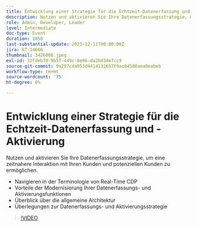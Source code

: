 ```yaml
---
title: Entwicklung einer Strategie für die Echtzeit-Datenerfassung und -Aktivierung
description: Nutzen und aktivieren Sie Ihre Datenerfassungsstrategie, um schneller mit Ihren Kunden und potenziellen Kunden interagieren zu können.
role: Admin, Developer, Leader
level: Intermediate
doc-type: Event
duration: 1858
last-substantial-update: 2023-12-11T00:00:00Z
jira: KT-14666
thumbnail: 3426006.jpeg
exl-id: 32fdeb70-9b5f-449c-8e96-da2bd3de7cc9
source-git-commit: 9a297cda953d4414131657f9ac84580aea0eabeb
workflow-type: tm+mt
source-wordcount: '75'
ht-degree: 0%

---
```


# Entwicklung einer Strategie für die Echtzeit-Datenerfassung und -Aktivierung

Nutzen und aktivieren Sie Ihre Datenerfassungsstrategie, um eine zeitnahere Interaktion mit Ihren Kunden und potenziellen Kunden zu ermöglichen.

* Navigieren in der Terminologie von Real-Time CDP
* Vorteile der Modernisierung Ihrer Datenerfassungs- und Aktivierungsfunktionen
* Überblick über die allgemeine Architektur
* Überlegungen zur Datenerfassungs- und Aktivierungsstrategie

>[!VIDEO](https://video.tv.adobe.com/v/3456233/?learn=on&captions=ger)
